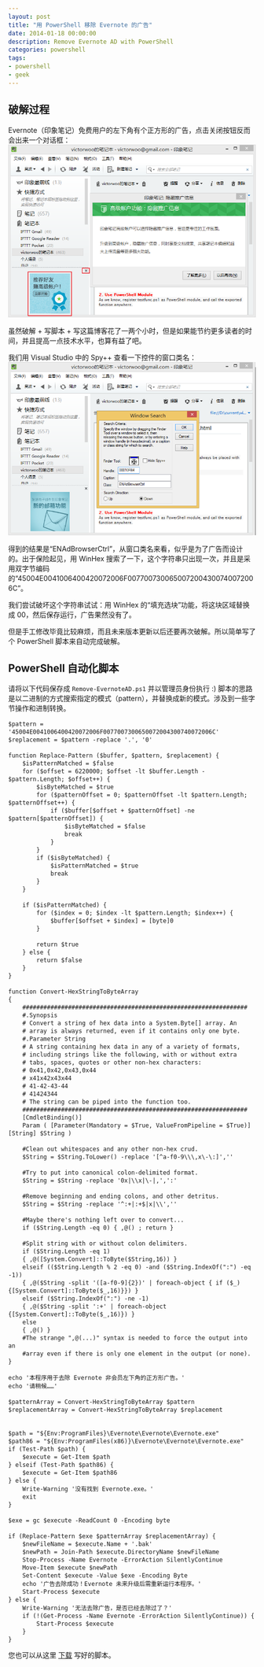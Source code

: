 ```yaml
---
layout: post
title: "用 PowerShell 移除 Evernote 的广告"
date: 2014-01-18 00:00:00
description: Remove Evernote AD with PowerShell
categories: powershell
tags:
- powershell
- geek
---
```

破解过程
--------
Evernote（印象笔记）免费用户的左下角有个正方形的广告，点击关闭按钮反而会出来一个对话框：
![](/img/2014-01-18-remove-evernote-ad-with-powershell-001.png)

虽然破解 + 写脚本 + 写这篇博客花了一两个小时，但是如果能节约更多读者的时间，并且提高一点技术水平，也算有益了吧。

我们用 Visual Studio 中的 Spy++ 查看一下控件的窗口类名：
![](/img/2014-01-18-remove-evernote-ad-with-powershell-002.png)

得到的结果是“ENAdBrowserCtrl”，从窗口类名来看，似乎是为了广告而设计的。出于保险起见，用 WinHex 搜索了一下，这个字符串只出现一次，并且是采用双字节编码的“45004E0041006400420072006F0077007300650072004300740072006C”。

我们尝试破坏这个字符串试试：用 WinHex 的“填充选块”功能，将这块区域替换成 00，然后保存运行，广告果然没有了。

但是手工修改毕竟比较麻烦，而且未来版本更新以后还要再次破解。所以简单写了个 PowerShell 脚本来自动完成破解。

PowerShell 自动化脚本
---------------------
请将以下代码保存成 `Remove-EvernoteAD.ps1` 并以管理员身份执行 :)
脚本的思路是以二进制的方式搜索指定的模式（pattern），并替换成新的模式。涉及到一些字节操作和进制转换。

	$pattern = '45004E0041006400420072006F0077007300650072004300740072006C'
	$replacement = $pattern -replace '.', '0'

	function Replace-Pattern ($buffer, $pattern, $replacement) {
	    $isPatternMatched = $false
	    for ($offset = 6220000; $offset -lt $buffer.Length - $pattern.Length; $offset++) {
	        $isByteMatched = $true
	        for ($patternOffset = 0; $patternOffset -lt $pattern.Length; $patternOffset++) {
	            if ($buffer[$offset + $patternOffset] -ne $pattern[$patternOffset]) {
	                $isByteMatched = $false
	                break
	            }
	        }
	        if ($isByteMatched) {
	            $isPatternMatched = $true
	            break
	        }
	    }

	    if ($isPatternMatched) {
	        for ($index = 0; $index -lt $pattern.Length; $index++) {
	            $buffer[$offset + $index] = [byte]0
	        }

	        return $true
	    } else {
	        return $false
	    }
	}

	function Convert-HexStringToByteArray
	{
	    ################################################################
	    #.Synopsis
	    # Convert a string of hex data into a System.Byte[] array. An
	    # array is always returned, even if it contains only one byte.
	    #.Parameter String
	    # A string containing hex data in any of a variety of formats,
	    # including strings like the following, with or without extra
	    # tabs, spaces, quotes or other non-hex characters:
	    # 0x41,0x42,0x43,0x44
	    # x41x42x43x44
	    # 41-42-43-44
	    # 41424344
	    # The string can be piped into the function too.
	    ################################################################
	    [CmdletBinding()]
	    Param ( [Parameter(Mandatory = $True, ValueFromPipeline = $True)] [String] $String )

	    #Clean out whitespaces and any other non-hex crud.
	    $String = $String.ToLower() -replace '[^a-f0-9\\\,x\-\:]',''

	    #Try to put into canonical colon-delimited format.
	    $String = $String -replace '0x|\\x|\-|,',':'

	    #Remove beginning and ending colons, and other detritus.
	    $String = $String -replace '^:+|:+$|x|\\',''

	    #Maybe there's nothing left over to convert...
	    if ($String.Length -eq 0) { ,@() ; return }

	    #Split string with or without colon delimiters.
	    if ($String.Length -eq 1)
	    { ,@([System.Convert]::ToByte($String,16)) }
	    elseif (($String.Length % 2 -eq 0) -and ($String.IndexOf(":") -eq -1))
	    { ,@($String -split '([a-f0-9]{2})' | foreach-object { if ($_) {[System.Convert]::ToByte($_,16)}}) }
	    elseif ($String.IndexOf(":") -ne -1)
	    { ,@($String -split ':+' | foreach-object {[System.Convert]::ToByte($_,16)}) }
	    else
	    { ,@() }
	    #The strange ",@(...)" syntax is needed to force the output into an
	    #array even if there is only one element in the output (or none).
	}

	echo '本程序用于去除 Evernote 非会员左下角的正方形广告。'
	echo '请稍候……'

	$patternArray = Convert-HexStringToByteArray $pattern
	$replacementArray = Convert-HexStringToByteArray $replacement


	$path = "${Env:ProgramFiles}\Evernote\Evernote\Evernote.exe"
	$path86 = "${Env:ProgramFiles(x86)}\Evernote\Evernote\Evernote.exe"
	if (Test-Path $path) {
	    $execute = Get-Item $path
	} elseif (Test-Path $path86) {
	    $execute = Get-Item $path86
	} else {
	    Write-Warning '没有找到 Evernote.exe。'
	    exit
	}

	$exe = gc $execute -ReadCount 0 -Encoding byte

	if (Replace-Pattern $exe $patternArray $replacementArray) {
	    $newFileName = $execute.Name + '.bak'
	    $newPath = Join-Path $execute.DirectoryName $newFileName
	    Stop-Process -Name Evernote -ErrorAction SilentlyContinue
	    Move-Item $execute $newPath
	    Set-Content $execute -Value $exe -Encoding Byte
	    echo '广告去除成功！Evernote 未来升级后需重新运行本程序。'
	    Start-Process $execute
	} else {
	    Write-Warning '无法去除广告，是否已经去除过了？'
	    if (!(Get-Process -Name Evernote -ErrorAction SilentlyContinue)) {
	        Start-Process $execute
	    }
	}

您也可以从这里 [下载](/assets/download/Remove-EvernoteAD.ps1) 写好的脚本。
